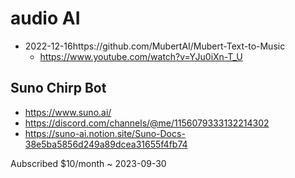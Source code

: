 # audio AI

* 2022-12-16https://github.com/MubertAI/Mubert-Text-to-Music
  * https://www.youtube.com/watch?v=YJu0iXn-T_U

## Suno Chirp Bot

* https://www.suno.ai/
* https://discord.com/channels/@me/1156079333132214302
* https://suno-ai.notion.site/Suno-Docs-38e5ba5856d249a89dcea31655f4fb74

Aubscribed $10/month ~ 2023-09-30

